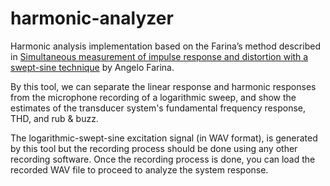 # harmonic-analyzer
Harmonic analysis implementation based on the Farina’s method described in [Simultaneous measurement of impulse response and distortion with a swept-sine technique](https://www.researchgate.net/publication/2456363_Simultaneous_Measurement_of_Impulse_Response_and_Distortion_With_a_Swept-Sine_Technique) by Angelo Farina.

By this tool, we can separate the linear response and harmonic responses from the microphone recording of a logarithmic sweep, and show the estimates of the transducer system's fundamental frequency response, THD, and rub & buzz.

The logarithmic-swept-sine excitation signal (in WAV format), is generated by this tool but the recording process should be done using any other recording software. Once the recording process is done, you can load the recorded WAV file to proceed to analyze the system response.
